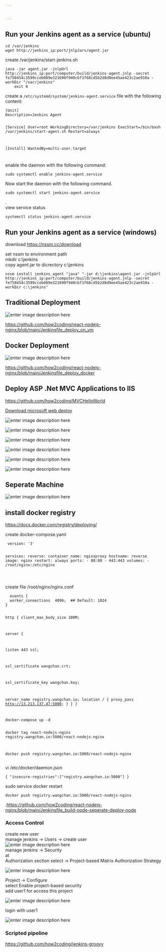 ```yaml
---


---
```


<h2 id="run-your-jenkins-agent-as-a-service-ubuntu">Run your Jenkins agent as a service (ubuntu)</h2>
<pre><code>cd /var/jenkins
wget http://jenkins_ip:port/jnlpJars/agent.jar
</code></pre>
<p>create /var/jenkins/start-jenkins.sh</p>
<pre><code>java -jar agent.jar -jnlpUrl http://jenkins_ip:port/computer/build/jenkins-agent.jnlp -secret fe758454c3599cceb089e321690f940cbf1f68cd5b2d8d9ee45ae423c2ae910a -workDir "/var/jenkins"
    exit 0
</code></pre>
<p>create a <code>/etc/systemd/system/jenkins-agent.service</code> file with the following content:</p>
<pre><code>[Unit]
Description=Jenkins Agent

[Service]
User=root
WorkingDirectory=/var/jenkins
ExecStart=/bin/bash /var/jenkins/start-agent.sh
Restart=always

[Install]
WantedBy=multi-user.target
</code></pre>
<h3 id="section"></h3>
<p>enable the daemon with the following command:</p>
<pre><code>sudo systemctl enable jenkins-agent.service
</code></pre>
<p>Now start the daemon with the following command.</p>
<pre><code>sudo systemctl start jenkins-agent.service
</code></pre>
<p>.<br>
view service status</p>
<pre><code>systemctl status jenkins-agent.service
</code></pre>
<h2 id="run-your-jenkins-agent-as-a-service-windows">Run your Jenkins agent as a service (windows)</h2>
<p>download <a href="https://nssm.cc/download">https://nssm.cc/download</a></p>
<p>set nssm to environment path<br>
mkdir c:\jenkins<br>
copy agent.jar to dicrectory c:\jenkins</p>
<pre><code>nssm install jenkins_agent "java" "-jar d:\jenkins\agent.jar -jnlpUrl http://jenkins_ip:port/computer/build/jenkins-agent.jnlp -secret fe758454c3599cceb089e321690f940cbf1f68cd5b2d8d9ee45ae423c2ae910a -workDir c:\jenkins"
</code></pre>
<h2 id="traditional-deployment">Traditional Deployment</h2>
<p><img src="https://file.wangchan.io/staticcontent/jenkinscourse/d1.png" alt="enter image description here"></p>
<p><a href="https://github.com/how2coding/react-nodejs-nginx/blob/main/Jenkinsfile_deploy_on_vm">https://github.com/how2coding/react-nodejs-nginx/blob/main/Jenkinsfile_deploy_on_vm</a></p>
<h2 id="docker-deployment">Docker Deployment</h2>
<p><img src="https://file.wangchan.io/staticcontent/jenkinscourse/d2.png" alt="enter image description here"></p>
<p><a href="https://github.com/how2coding/react-nodejs-nginx/blob/main/Jenkinsfile_deploy_docker">https://github.com/how2coding/react-nodejs-nginx/blob/main/Jenkinsfile_deploy_docker</a></p>
<h2 id="deploy-asp-.net-mvc-applications-to-iis">Deploy ASP .Net MVC Applications to IIS</h2>
<p><a href="https://github.com/how2coding/MVCHelloWorld">https://github.com/how2coding/MVCHelloWorld</a></p>
<p><a href="https://www.microsoft.com/en-us/download/details.aspx?id=43717">Download microsoft web deploy</a></p>
<p><img src="https://s3.ap-southeast-1.amazonaws.com/how2coding.com/jenkins/day3/mswebdeploy.png" alt="enter image description here"></p>
<p><img src="https://s3.ap-southeast-1.amazonaws.com/how2coding.com/jenkins/day3/mswebdeploy2.png" alt="enter image description here"></p>
<p><img src="https://s3.ap-southeast-1.amazonaws.com/how2coding.com/jenkins/day3/mswebdeploy3.png" alt="enter image description here"></p>
<p><img src="https://s3.ap-southeast-1.amazonaws.com/how2coding.com/jenkins/day3/mswebdeploy4.png" alt="enter image description here"></p>
<p><img src="https://s3.ap-southeast-1.amazonaws.com/how2coding.com/jenkins/day3/mswebdeploy5.png" alt="enter image description here"></p>
<p><img src="https://s3.ap-southeast-1.amazonaws.com/how2coding.com/jenkins/day3/mswebdeploy6.png" alt="enter image description here"></p>
<h2 id="seperate-machine">Seperate Machine</h2>
<p><img src="https://file.wangchan.io/staticcontent/jenkinscourse/architecture.png" alt="enter image description here"></p>
<h2 id="install-docker-registry">install docker registry</h2>
<p><a href="https://docs.docker.com/registry/deploying/">https://docs.docker.com/registry/deploying/</a></p>
<p>create docker-compose.yaml</p>
<pre class=" language-console"><code class="prism  language-console"> version: '3'

services:
  reverse:
    container_name: nginxproxy
    hostname: reverse
    image: nginx
    restart: always
    ports:
      - 80:80
      - 443:443
    volumes:
      - /root/nginx:/etc/nginx

</code></pre>
<p>create file /root/nginx/nginx.conf</p>
<pre><code>  events {
  worker_connections  4096;  ## Default: 1024
}

http {
   client_max_body_size 100M;

   server {

  listen 443 ssl;

  ssl_certificate wangchan.crt;

  ssl_certificate_key wangchan.key;

  server_name registry.wangchan.io;
  location / {
     proxy_pass http://13.213.137.47:5000;
      }
   }
}
</code></pre>
<h3 id="section-1"></h3>
<pre><code>docker-compose up -d


docker tag react-nodejs-nginx registry.wangchan.io:5000/react-nodejs-nginx



docker push registry.wangchan.io:5000/react-nodejs-nginx
</code></pre>
<p>vi /etc/docker/daemon.json</p>
<pre><code>{ "insecure-registries":["registry.wangchan.io:5000"] }
</code></pre>
<p>sudo service docker restart</p>
<pre><code>docker push registry.wangchan.io:5000/react-nodejs-nginx
</code></pre>
<p>.<a href="https://github.com/how2coding/react-nodejs-nginx/blob/main/Jenkinsfile_build-node-seperate-deploy-node">https://github.com/how2coding/react-nodejs-nginx/blob/main/Jenkinsfile_build-node-seperate-deploy-node</a></p>
<h3 id="access-control">Access Control</h3>
<p>create new user<br>
manage jenkins -&gt; Users -&gt; create user<br>
<img src="https://s3.ap-southeast-1.amazonaws.com/subsomboon.wangchan.io/assets/Screenshot+2023-08-05+093246.png" alt="enter image description here"><br>
manage jenkins -&gt; Security<br>
at<br>
Authorization section select -&gt; Project-based Matrix Authorization Strategy</p>
<p><img src="https://s3.ap-southeast-1.amazonaws.com/subsomboon.wangchan.io/assets/Screenshot+2023-08-05+092758.png" alt="enter image description here"></p>
<p>Project -&gt; Configure<br>
select Enable project-based security<br>
add user1 for access this project</p>
<p><img src="https://s3.ap-southeast-1.amazonaws.com/subsomboon.wangchan.io/assets/Screenshot+2023-08-05+093043.png" alt="enter image description here"></p>
<p>login with user1</p>
<p><img src="https://s3.ap-southeast-1.amazonaws.com/subsomboon.wangchan.io/assets/Screenshot+2023-08-05+093323.png" alt="enter image description here"></p>
<h3 id="scripted-pipeline">Scripted pipeline</h3>
<p><a href="https://github.com/how2coding/jenkins-groovy">https://github.com/how2coding/jenkins-groovy</a></p>

